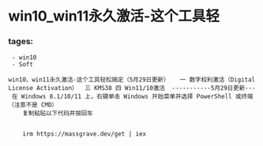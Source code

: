 # win10\_win11永久激活-这个工具轻   
   ### tages:
     - win10
     - Soft
   
```
win10、win11永久激活-这个工具轻松搞定（5月29日更新）   一 数字权利激活（Digital License Activation）  三 KMS38 四 Win11/10激活  -----------5月29日更新---
 在 Windows 8.1/10/11 上，右键单击 Windows 开始菜单并选择 PowerShell 或终端（注意不是 CMD）
    复制粘贴以下代码并按回车


    irm https://massgrave.dev/get | iex 

```
   
